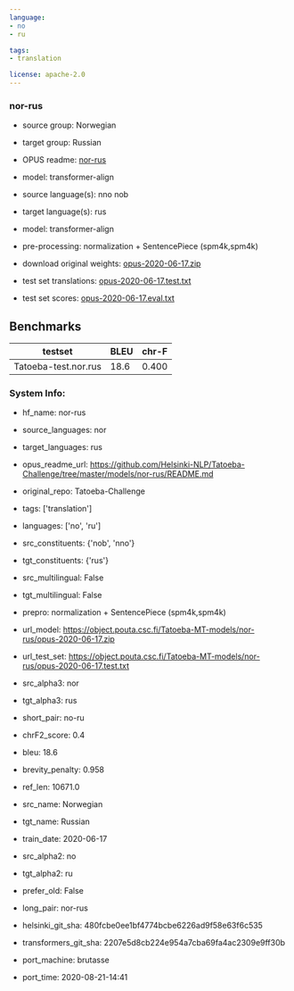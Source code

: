 ```yaml
---
language: 
- no
- ru

tags:
- translation

license: apache-2.0
---
```


### nor-rus

* source group: Norwegian 
* target group: Russian 
*  OPUS readme: [nor-rus](https://github.com/Helsinki-NLP/Tatoeba-Challenge/tree/master/models/nor-rus/README.md)

*  model: transformer-align
* source language(s): nno nob
* target language(s): rus
* model: transformer-align
* pre-processing: normalization + SentencePiece (spm4k,spm4k)
* download original weights: [opus-2020-06-17.zip](https://object.pouta.csc.fi/Tatoeba-MT-models/nor-rus/opus-2020-06-17.zip)
* test set translations: [opus-2020-06-17.test.txt](https://object.pouta.csc.fi/Tatoeba-MT-models/nor-rus/opus-2020-06-17.test.txt)
* test set scores: [opus-2020-06-17.eval.txt](https://object.pouta.csc.fi/Tatoeba-MT-models/nor-rus/opus-2020-06-17.eval.txt)

## Benchmarks

| testset               | BLEU  | chr-F |
|-----------------------|-------|-------|
| Tatoeba-test.nor.rus 	| 18.6 	| 0.400 |


### System Info: 
- hf_name: nor-rus

- source_languages: nor

- target_languages: rus

- opus_readme_url: https://github.com/Helsinki-NLP/Tatoeba-Challenge/tree/master/models/nor-rus/README.md

- original_repo: Tatoeba-Challenge

- tags: ['translation']

- languages: ['no', 'ru']

- src_constituents: {'nob', 'nno'}

- tgt_constituents: {'rus'}

- src_multilingual: False

- tgt_multilingual: False

- prepro:  normalization + SentencePiece (spm4k,spm4k)

- url_model: https://object.pouta.csc.fi/Tatoeba-MT-models/nor-rus/opus-2020-06-17.zip

- url_test_set: https://object.pouta.csc.fi/Tatoeba-MT-models/nor-rus/opus-2020-06-17.test.txt

- src_alpha3: nor

- tgt_alpha3: rus

- short_pair: no-ru

- chrF2_score: 0.4

- bleu: 18.6

- brevity_penalty: 0.958

- ref_len: 10671.0

- src_name: Norwegian

- tgt_name: Russian

- train_date: 2020-06-17

- src_alpha2: no

- tgt_alpha2: ru

- prefer_old: False

- long_pair: nor-rus

- helsinki_git_sha: 480fcbe0ee1bf4774bcbe6226ad9f58e63f6c535

- transformers_git_sha: 2207e5d8cb224e954a7cba69fa4ac2309e9ff30b

- port_machine: brutasse

- port_time: 2020-08-21-14:41